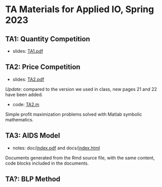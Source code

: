 # TA Materials for Applied IO, Spring 2023

## TA1: Quantity Competition
- slides: [TA1.pdf](https://github.com/conghanzheng/Applied_IO_TA/blob/ccb87c854b9e67ec79e4ecd47840d879c325ef27/TA1.pdf)

## TA2: Price Competition
- slides: [TA2.pdf](https://github.com/conghanzheng/Applied_IO_TA/blob/ccb87c854b9e67ec79e4ecd47840d879c325ef27/TA2.pdf) 

*Update*: compared to the version we used in class, new pages 21 and 22 have been added.

- code: [TA2.m](https://github.com/conghanzheng/Applied_IO_TA/blob/ccb87c854b9e67ec79e4ecd47840d879c325ef27/TA2.m)

Simple profit maximization problems solved with Matlab symbolic mathematics.

## TA3: AIDS Model
- notes: doc/[index.pdf](https://github.com/conghanzheng/Applied_IO_TA/blob/ccb87c854b9e67ec79e4ecd47840d879c325ef27/docs/index.pdf) and docs/[index.html](https://conghanzheng.github.io/Applied_IO_TA/) 

Documents generated from the Rmd source file, with the same content, code blocks included in the documents.

## TA?: BLP Method
